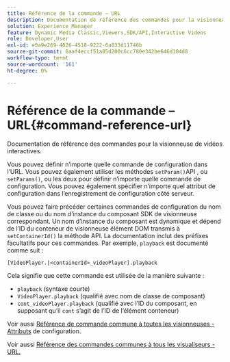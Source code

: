 ```yaml
---
title: Référence de la commande – URL
description: Documentation de référence des commandes pour la visionneuse de vidéos interactives.
solution: Experience Manager
feature: Dynamic Media Classic,Viewers,SDK/API,Interactive Videos
role: Developer,User
exl-id: e0a9e269-4826-4518-9222-6a833d11746b
source-git-commit: 6aaf4eccf51a05d200c6cc780e342be646d104d8
workflow-type: tm+mt
source-wordcount: '161'
ht-degree: 0%

---
```


# Référence de la commande – URL{#command-reference-url}

Documentation de référence des commandes pour la visionneuse de vidéos interactives.

Vous pouvez définir n’importe quelle commande de configuration dans l’URL. Vous pouvez également utiliser les méthodes `setParam()`API , ou `setParams()`, ou les deux pour définir n’importe quelle commande de configuration. Vous pouvez également spécifier n’importe quel attribut de configuration dans l’enregistrement de configuration côté serveur.

Vous pouvez faire précéder certaines commandes de configuration du nom de classe ou du nom d’instance du composant SDK de visionneuse correspondant. Un nom d’instance du composant est dynamique et dépend de l’ID du conteneur de visionneuse élément DOM transmis à `setContainerId()` la méthode API. La documentation inclut des préfixes facultatifs pour ces commandes. Par exemple, `playback` est documenté comme suit :

```
[VideoPlayer.|<containerId>_videoPlayer].playback
```

Cela signifie que cette commande est utilisée de la manière suivante :

* `playback` (syntaxe courte)
* `VideoPlayer.playback` (qualifié avec nom de classe de composant)
* `cont_videoPlayer.playback` (qualifié avec l’ID du composant, en supposant qu’il `cont` s’agit de l’ID de l’élément conteneur)

Voir aussi [Référence de commande commune à toutes les visionneuses - Attributs](../../../r-html5-viewer-20-cmdref-configattrib/r-html5-viewer-20-cmdref-configattrib.md#concept-850e0f2c49b949deb7cfbfd330d329bd) de configuration.

Voir aussi [Référence des commandes communes à tous les visualiseurs - URL.](../../../c-html5-viewer-20-cmdref-url/c-html5-viewer-20-cmdref-url.md#concept-9b337f349b7b406b8c33c7ee96b3e226)
